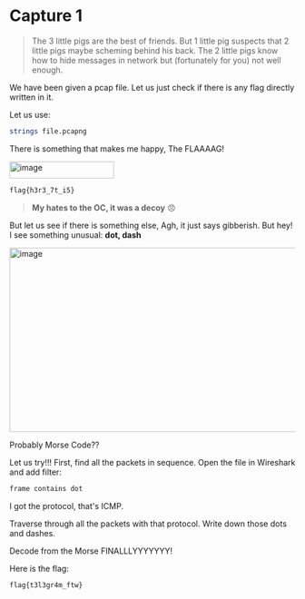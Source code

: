 
# Capture 1

> The 3 little pigs are the best of friends. But 1 little pig suspects that 2 little pigs maybe scheming behind his back. The 2 little pigs know how to hide messages in network but (fortunately for you) not well enough.

We have been given a pcap file. Let us just check if there is any flag directly written in it.

Let us use:

```bash
strings file.pcapng
````

There is something that makes me happy, The FLAAAAG!

<img width="184" height="30" alt="image" src="https://github.com/user-attachments/assets/1f6f3e9c-3546-4ecd-b390-401638ce89c0" />

```bash
flag{h3r3_7t_i5}
```

> **My hates to the OC, it was a decoy** 😠

But let us see if there is something else,
Agh, it just says gibberish.
But hey! I see something unusual: **dot, dash**

<img width="687" height="325" alt="image" src="https://github.com/user-attachments/assets/ca67d73e-9850-41db-a535-a73166a1da8d" />

Probably Morse Code??

Let us try!!!
First, find all the packets in sequence. Open the file in Wireshark and add filter:

```bash
frame contains dot
```

I got the protocol, that's ICMP.

Traverse through all the packets with that protocol.
Write down those dots and dashes.

Decode from the Morse 
FINALLLYYYYYYY!

Here is the flag:

```bash
flag{t3l3gr4m_ftw}
```
